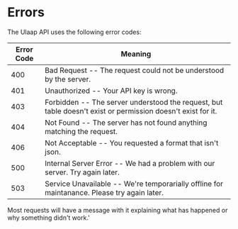 # Errors



The Ulaap API uses the following error codes:


Error Code | Meaning
---------- | -------
400 | Bad Request -- The request could not be understood by the server.
401 | Unauthorized -- Your API key is wrong.
403 | Forbidden -- The server understood the request, but table doesn't exist or permission doesn't exist for it.
404 | Not Found -- The server has not found anything matching the request.
406 | Not Acceptable -- You requested a format that isn't json.
500 | Internal Server Error -- We had a problem with our server. Try again later.
503 | Service Unavailable -- We're temporarially offline for maintanance. Please try again later.

<aside class="notice">Most requests will have a message with it explaining what has happened or why something didn't work.'  </aside>

